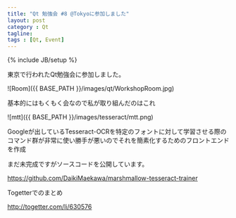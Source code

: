```yaml
---
title: "Qt 勉強会 #8 @Tokyoに参加しました"
layout: post
category : Qt
tagline:
tags : [Qt, Event]
---
```


{% include JB/setup %}

東京で行われたQt勉強会に参加しました。

![Room]({{ BASE_PATH }}/images/qt/WorkshopRoom.jpg)

基本的にはもくもく会なので私が取り組んだのはこれ

![mtt]({{ BASE_PATH }}/images/tesseract/mtt.png)

Googleが出しているTesseract-OCRを特定のフォントに対して学習させる際のコマンド群が非常に使い勝手が悪いのでそれを簡素化するためのフロントエンドを作成

まだ未完成ですがソースコードを公開しています。

https://github.com/DaikiMaekawa/marshmallow-tesseract-trainer

Togetterでのまとめ

http://togetter.com/li/630576

